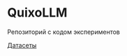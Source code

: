 # QuixoLLM

Репозиторий с кодом экспериментов

[Датасеты](https://drive.google.com/drive/folders/1WVIKsDH_1p-FoqiSZAB9XM2QuiY5O2bV?usp=sharing)
